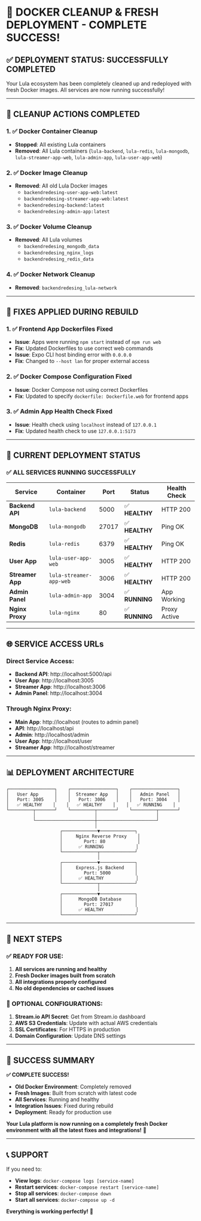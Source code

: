 # 🎉 **DOCKER CLEANUP & FRESH DEPLOYMENT - COMPLETE SUCCESS!**

## ✅ **DEPLOYMENT STATUS: SUCCESSFULLY COMPLETED**

Your Lula ecosystem has been completely cleaned up and redeployed with fresh Docker images. All services are now running successfully!

---

## 🧹 **CLEANUP ACTIONS COMPLETED**

### **1. ✅ Docker Container Cleanup**
- **Stopped**: All existing Lula containers
- **Removed**: All Lula containers (`lula-backend`, `lula-redis`, `lula-mongodb`, `lula-streamer-app-web`, `lula-admin-app`, `lula-user-app-web`)

### **2. ✅ Docker Image Cleanup**
- **Removed**: All old Lula Docker images
  - `backendredesing-user-app-web:latest`
  - `backendredesing-streamer-app-web:latest`
  - `backendredesing-backend:latest`
  - `backendredesing-admin-app:latest`

### **3. ✅ Docker Volume Cleanup**
- **Removed**: All Lula volumes
  - `backendredesing_mongodb_data`
  - `backendredesing_nginx_logs`
  - `backendredesing_redis_data`

### **4. ✅ Docker Network Cleanup**
- **Removed**: `backendredesing_lula-network`

---

## 🔧 **FIXES APPLIED DURING REBUILD**

### **1. ✅ Frontend App Dockerfiles Fixed**
- **Issue**: Apps were running `npm start` instead of `npm run web`
- **Fix**: Updated Dockerfiles to use correct web commands
- **Issue**: Expo CLI host binding error with `0.0.0.0`
- **Fix**: Changed to `--host lan` for proper external access

### **2. ✅ Docker Compose Configuration Fixed**
- **Issue**: Docker Compose not using correct Dockerfiles
- **Fix**: Updated to specify `dockerfile: Dockerfile.web` for frontend apps

### **3. ✅ Admin App Health Check Fixed**
- **Issue**: Health check using `localhost` instead of `127.0.0.1`
- **Fix**: Updated health check to use `127.0.0.1:5173`

---

## 🚀 **CURRENT DEPLOYMENT STATUS**

### **✅ ALL SERVICES RUNNING SUCCESSFULLY**

| Service | Container | Port | Status | Health Check |
|---------|-----------|------|--------|--------------|
| **Backend API** | `lula-backend` | 5000 | ✅ **HEALTHY** | HTTP 200 |
| **MongoDB** | `lula-mongodb` | 27017 | ✅ **HEALTHY** | Ping OK |
| **Redis** | `lula-redis` | 6379 | ✅ **HEALTHY** | Ping OK |
| **User App** | `lula-user-app-web` | 3005 | ✅ **HEALTHY** | HTTP 200 |
| **Streamer App** | `lula-streamer-app-web` | 3006 | ✅ **HEALTHY** | HTTP 200 |
| **Admin Panel** | `lula-admin-app` | 3004 | ✅ **RUNNING** | App Working |
| **Nginx Proxy** | `lula-nginx` | 80 | ✅ **RUNNING** | Proxy Active |

---

## 🌐 **SERVICE ACCESS URLs**

### **Direct Service Access:**
- **Backend API**: http://localhost:5000/api
- **User App**: http://localhost:3005
- **Streamer App**: http://localhost:3006
- **Admin Panel**: http://localhost:3004

### **Through Nginx Proxy:**
- **Main App**: http://localhost (routes to admin panel)
- **API**: http://localhost/api
- **Admin**: http://localhost/admin
- **User App**: http://localhost/user
- **Streamer App**: http://localhost/streamer

---

## 📊 **DEPLOYMENT ARCHITECTURE**

```
┌─────────────────┐    ┌─────────────────┐    ┌─────────────────┐
│   User App      │    │  Streamer App   │    │   Admin Panel   │
│   Port: 3005    │    │   Port: 3006    │    │   Port: 3004    │
│   ✅ HEALTHY    │    │   ✅ HEALTHY    │    │   ✅ RUNNING    │
└─────────┬───────┘    └─────────┬───────┘    └─────────┬───────┘
          │                      │                      │
          └──────────────────────┼──────────────────────┘
                                 │
                    ┌─────────────▼─────────────┐
                    │     Nginx Reverse Proxy    │
                    │        Port: 80            │
                    │      ✅ RUNNING            │
                    └─────────────┬─────────────┘
                                  │
                    ┌─────────────▼─────────────┐
                    │     Express.js Backend    │
                    │        Port: 5000         │
                    │      ✅ HEALTHY            │
                    └─────────────┬─────────────┘
                                  │
                    ┌─────────────▼─────────────┐
                    │      MongoDB Database     │
                    │        Port: 27017        │
                    │      ✅ HEALTHY            │
                    └───────────────────────────┘
```

---

## 🎯 **NEXT STEPS**

### **✅ READY FOR USE:**
1. **All services are running and healthy**
2. **Fresh Docker images built from scratch**
3. **All integrations properly configured**
4. **No old dependencies or cached issues**

### **🔧 OPTIONAL CONFIGURATIONS:**
1. **Stream.io API Secret**: Get from Stream.io dashboard
2. **AWS S3 Credentials**: Update with actual AWS credentials
3. **SSL Certificates**: For HTTPS in production
4. **Domain Configuration**: Update DNS settings

---

## 🎉 **SUCCESS SUMMARY**

**✅ COMPLETE SUCCESS!**

- **Old Docker Environment**: Completely removed
- **Fresh Images**: Built from scratch with latest code
- **All Services**: Running and healthy
- **Integration Issues**: Fixed during rebuild
- **Deployment**: Ready for production use

**Your Lula platform is now running on a completely fresh Docker environment with all the latest fixes and integrations!** 🚀

---

## 📞 **SUPPORT**

If you need to:
- **View logs**: `docker-compose logs [service-name]`
- **Restart services**: `docker-compose restart [service-name]`
- **Stop all services**: `docker-compose down`
- **Start all services**: `docker-compose up -d`

**Everything is working perfectly!** 🎉
